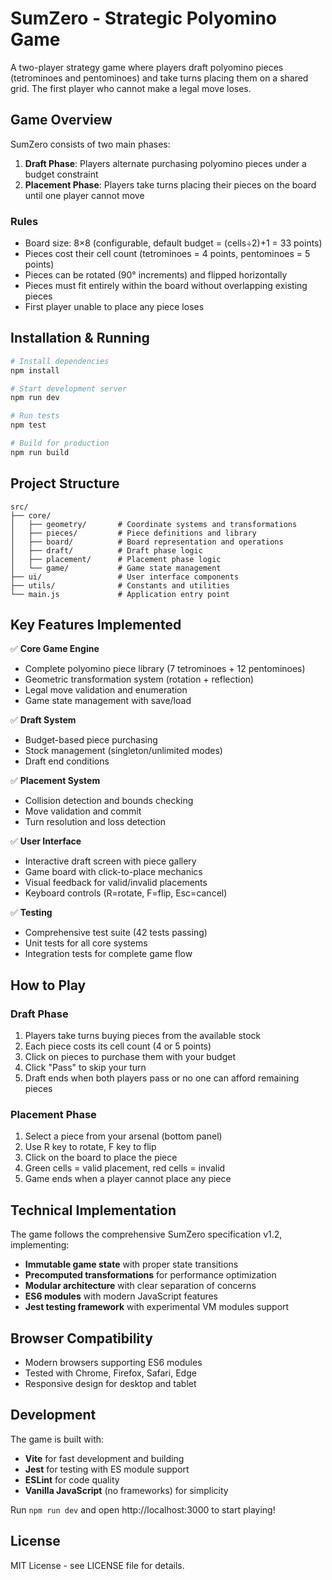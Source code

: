 # SumZero - Strategic Polyomino Game

A two-player strategy game where players draft polyomino pieces (tetrominoes and pentominoes) and take turns placing them on a shared grid. The first player who cannot make a legal move loses.

## Game Overview

SumZero consists of two main phases:

1. **Draft Phase**: Players alternate purchasing polyomino pieces under a budget constraint
2. **Placement Phase**: Players take turns placing their pieces on the board until one player cannot move

### Rules

- Board size: 8×8 (configurable, default budget = (cells÷2)+1 = 33 points)
- Pieces cost their cell count (tetrominoes = 4 points, pentominoes = 5 points)
- Pieces can be rotated (90° increments) and flipped horizontally
- Pieces must fit entirely within the board without overlapping existing pieces
- First player unable to place any piece loses

## Installation & Running

```bash
# Install dependencies
npm install

# Start development server
npm run dev

# Run tests
npm test

# Build for production
npm run build
```

## Project Structure

```
src/
├── core/
│   ├── geometry/       # Coordinate systems and transformations
│   ├── pieces/         # Piece definitions and library
│   ├── board/          # Board representation and operations
│   ├── draft/          # Draft phase logic
│   ├── placement/      # Placement phase logic
│   └── game/           # Game state management
├── ui/                 # User interface components
├── utils/              # Constants and utilities
└── main.js             # Application entry point
```

## Key Features Implemented

✅ **Core Game Engine**
- Complete polyomino piece library (7 tetrominoes + 12 pentominoes)
- Geometric transformation system (rotation + reflection)
- Legal move validation and enumeration
- Game state management with save/load

✅ **Draft System**
- Budget-based piece purchasing
- Stock management (singleton/unlimited modes)
- Draft end conditions

✅ **Placement System**
- Collision detection and bounds checking
- Move validation and commit
- Turn resolution and loss detection

✅ **User Interface**
- Interactive draft screen with piece gallery
- Game board with click-to-place mechanics
- Visual feedback for valid/invalid placements
- Keyboard controls (R=rotate, F=flip, Esc=cancel)

✅ **Testing**
- Comprehensive test suite (42 tests passing)
- Unit tests for all core systems
- Integration tests for complete game flow

## How to Play

### Draft Phase
1. Players take turns buying pieces from the available stock
2. Each piece costs its cell count (4 or 5 points)
3. Click on pieces to purchase them with your budget
4. Click "Pass" to skip your turn
5. Draft ends when both players pass or no one can afford remaining pieces

### Placement Phase
1. Select a piece from your arsenal (bottom panel)
2. Use R key to rotate, F key to flip
3. Click on the board to place the piece
4. Green cells = valid placement, red cells = invalid
5. Game ends when a player cannot place any piece

## Technical Implementation

The game follows the comprehensive SumZero specification v1.2, implementing:

- **Immutable game state** with proper state transitions
- **Precomputed transformations** for performance optimization
- **Modular architecture** with clear separation of concerns
- **ES6 modules** with modern JavaScript features
- **Jest testing framework** with experimental VM modules support

## Browser Compatibility

- Modern browsers supporting ES6 modules
- Tested with Chrome, Firefox, Safari, Edge
- Responsive design for desktop and tablet

## Development

The game is built with:
- **Vite** for fast development and building
- **Jest** for testing with ES module support
- **ESLint** for code quality
- **Vanilla JavaScript** (no frameworks) for simplicity

Run `npm run dev` and open http://localhost:3000 to start playing!

## License

MIT License - see LICENSE file for details.